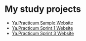 # My study projects
- [Ya.Practicum Sample Website]( http://masha.perlovs.com/first-project/)
- [Ya.Practicum Sprint 1 Website](http://masha.perlovs.com/how-to-learn)
- [Ya.Practicum Sprint 3 Website](http://masha.perlovs.com/russian-travel)
